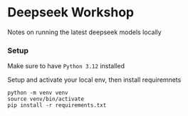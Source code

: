 # Deepseek Workshop

Notes on running the latest deepseek models locally

### Setup

Make sure to have `Python 3.12` installed

Setup and activate your local env, then install requiremnets

```
python -m venv venv
source venv/bin/activate
pip install -r requirements.txt
```
